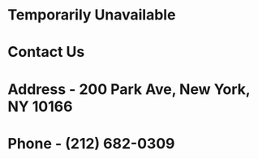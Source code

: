 # Temporarily Unavailable 
# Contact Us
# Address - 200 Park Ave, New York, NY 10166
# Phone - (212) 682-0309
